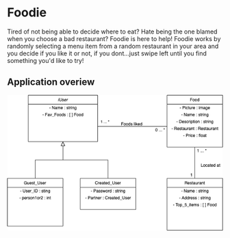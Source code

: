 # Foodie
Tired of not being able to decide where to eat? Hate being the one blamed when you choose a bad restaurant? Foodie is here to help! Foodie works by randomly selecting a menu item from a random restaurant in your area and you decide if you like it or not, if you dont...just swipe left until you find something you'd like to try!

## Application overiew
![Class Diagram](ClassDiagram.png?raw=true "Class Diagram")


